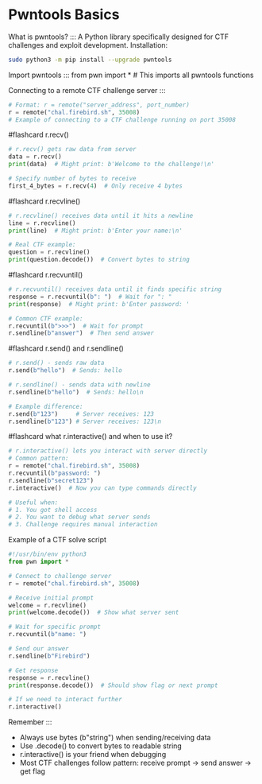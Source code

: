# Pwntools Basics

What is pwntools? :::
A Python library specifically designed for CTF challenges and exploit development.
Installation: 
```bash
sudo python3 -m pip install --upgrade pwntools
```

Import pwntools ::: from pwn import *  # This imports all pwntools functions


Connecting to a remote CTF challenge server ::: 
```py
# Format: r = remote("server_address", port_number)
r = remote("chal.firebird.sh", 35008)
# Example of connecting to a CTF challenge running on port 35008
```

#flashcard r.recv()
```py
# r.recv() gets raw data from server
data = r.recv()  
print(data)  # Might print: b'Welcome to the challenge!\n'

# Specify number of bytes to receive
first_4_bytes = r.recv(4)  # Only receive 4 bytes
```

#flashcard r.recvline()
```py
# r.recvline() receives data until it hits a newline
line = r.recvline()  
print(line)  # Might print: b'Enter your name:\n'

# Real CTF example:
question = r.recvline()
print(question.decode())  # Convert bytes to string
```

#flashcard r.recvuntil()
```py
# r.recvuntil() receives data until it finds specific string
response = r.recvuntil(b": ")  # Wait for ": "
print(response)  # Might print: b'Enter password: '

# Common CTF example:
r.recvuntil(b">>>")  # Wait for prompt
r.sendline(b"answer")  # Then send answer
```

#flashcard r.send() and r.sendline()
```py
# r.send() - sends raw data
r.send(b"hello")  # Sends: hello

# r.sendline() - sends data with newline
r.sendline(b"hello")  # Sends: hello\n

# Example difference:
r.send(b"123")     # Server receives: 123
r.sendline(b"123") # Server receives: 123\n
```

#flashcard what r.interactive() and when to use it?

```py
# r.interactive() lets you interact with server directly
# Common pattern:
r = remote("chal.firebird.sh", 35008)
r.recvuntil(b"password: ")
r.sendline(b"secret123")
r.interactive()  # Now you can type commands directly

# Useful when:
# 1. You got shell access
# 2. You want to debug what server sends
# 3. Challenge requires manual interaction
```

Example of a CTF solve script
```py
#!/usr/bin/env python3
from pwn import *

# Connect to challenge server
r = remote("chal.firebird.sh", 35008)

# Receive initial prompt
welcome = r.recvline()
print(welcome.decode())  # Show what server sent

# Wait for specific prompt
r.recvuntil(b"name: ")

# Send our answer
r.sendline(b"Firebird")

# Get response
response = r.recvline()
print(response.decode())  # Should show flag or next prompt

# If we need to interact further
r.interactive()
```

Remember :::

-    Always use bytes (b"string") when sending/receiving data
-    Use .decode() to convert bytes to readable string
-    r.interactive() is your friend when debugging
-    Most CTF challenges follow pattern: receive prompt → send answer → get flag
